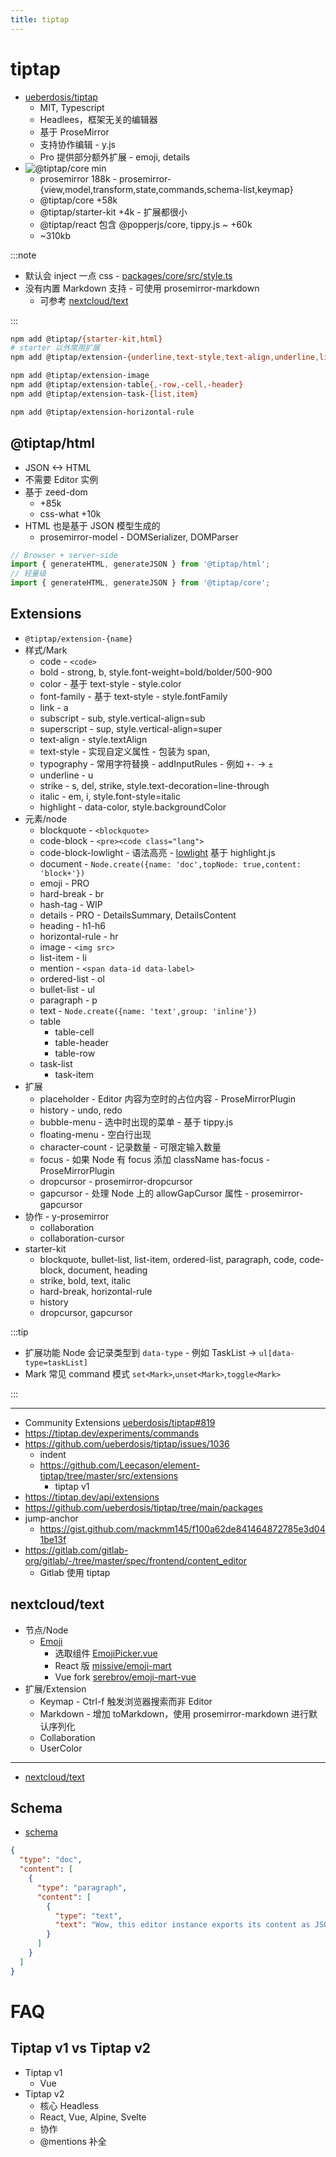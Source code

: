 ```yaml
---
title: tiptap
---
```


# tiptap

- [ueberdosis/tiptap](https://github.com/ueberdosis/tiptap)
  - MIT, Typescript
  - Headlees，框架无关的编辑器
  - 基于 ProseMirror
  - 支持协作编辑 - y.js
  - Pro 提供部分额外扩展 - emoji, details
- ![@tiptap/core min](https://badgen.net/bundlephobia/min/@tiptap/core?label=@tiptap/core%20min)
  - prosemirror 188k - prosemirror-{view,model,transform,state,commands,schema-list,keymap}
  - @tiptap/core +58k
  - @tiptap/starter-kit +4k - 扩展都很小
  - @tiptap/react 包含 @popperjs/core, tippy.js ~ +60k
  - ~310kb

:::note

- 默认会 inject 一点 css - [packages/core/src/style.ts](https://github.com/ueberdosis/tiptap/blob/main/packages/core/src/style.ts)
- 没有内置 Markdown 支持 - 可使用 prosemirror-markdown
  - 可参考 [nextcloud/text](https://github.com/nextcloud/text)

:::

```bash
npm add @tiptap/{starter-kit,html}
# starter 以外常用扩展
npm add @tiptap/extension-{underline,text-style,text-align,underline,link,font-family,color,character-count}

npm add @tiptap/extension-image
npm add @tiptap/extension-table{,-row,-cell,-header}
npm add @tiptap/extension-task-{list,item}

npm add @tiptap/extension-horizontal-rule
```

## @tiptap/html

- JSON <-> HTML
- 不需要 Editor 实例
- 基于 zeed-dom
  - +85k
  - css-what +10k
- HTML 也是基于 JSON 模型生成的
  - prosemirror-model - DOMSerializer, DOMParser

```ts
// Browser + server-side
import { generateHTML, generateJSON } from '@tiptap/html';
// 轻量级
import { generateHTML, generateJSON } from '@tiptap/core';
```

## Extensions

- `@tiptap/extension-{name}`
- 样式/Mark
  - code - `<code>`
  - bold - strong, b, style.font-weight=bold/bolder/500-900
  - color - 基于 text-style - style.color
  - font-family - 基于 text-style - style.fontFamily
  - link - a
  - subscript - sub, style.vertical-align=sub
  - superscript - sup, style.vertical-align=super
  - text-align - style.textAlign
  - text-style - 实现自定义属性 - 包装为 span,
  - typography - 常用字符替换 - addInputRules - 例如 `+-` -> `±`
  - underline - u
  - strike - s, del, strike, style.text-decoration=line-through
  - italic - em, i, style.font-style=italic
  - highlight - data-color, style.backgroundColor
- 元素/node
  - blockquote - `<blockquote>`
  - code-block - `<pre><code class="lang">`
  - code-block-lowlight - 语法高亮 - [lowlight] 基于 highlight.js
  - document - `Node.create({name: 'doc',topNode: true,content: 'block+'})`
  - emoji - PRO
  - hard-break - br
  - hash-tag - WIP
  - details - PRO - DetailsSummary, DetailsContent
  - heading - h1-h6
  - horizontal-rule - hr
  - image - `<img src>`
  - list-item - li
  - mention - `<span data-id data-label>`
  - ordered-list - ol
  - bullet-list - ul
  - paragraph - p
  - text - `Node.create({name: 'text',group: 'inline'})`
  - table
    - table-cell
    - table-header
    - table-row
  - task-list
    - task-item
- 扩展
  - placeholder - Editor 内容为空时的占位内容 - ProseMirrorPlugin
  - history - undo, redo
  - bubble-menu - 选中时出现的菜单 - 基于 tippy.js
  - floating-menu - 空白行出现
  - character-count - 记录数量 - 可限定输入数量
  - focus - 如果 Node 有 focus 添加 className has-focus - ProseMirrorPlugin
  - dropcursor - prosemirror-dropcursor
  - gapcursor - 处理 Node 上的 allowGapCursor 属性 - prosemirror-gapcursor
- 协作 - y-prosemirror
  - collaboration
  - collaboration-cursor
- starter-kit
  - blockquote, bullet-list, list-item, ordered-list, paragraph, code, code-block, document, heading
  - strike, bold, text, italic
  - hard-break, horizontal-rule
  - history
  - dropcursor, gapcursor

[lowlight]: https://github.com/wooorm/lowlight

:::tip

- 扩展功能 Node 会记录类型到 `data-type` - 例如 TaskList -> `ul[data-type=taskList]`
- Mark 常见 command 模式 `set<Mark>`,`unset<Mark>`,`toggle<Mark>`

:::

---

- Community Extensions [ueberdosis/tiptap#819](https://github.com/ueberdosis/tiptap/issues/819)
- https://tiptap.dev/experiments/commands
- https://github.com/ueberdosis/tiptap/issues/1036
  - indent
  - https://github.com/Leecason/element-tiptap/tree/master/src/extensions
    - tiptap v1
- https://tiptap.dev/api/extensions
- https://github.com/ueberdosis/tiptap/tree/main/packages
- jump-anchor
  - https://gist.github.com/mackmm145/f100a62de841464872785e3d041be13f
- https://gitlab.com/gitlab-org/gitlab/-/tree/master/spec/frontend/content_editor
  - Gitlab 使用 tiptap

## nextcloud/text

- 节点/Node
  - [Emoji](https://github.com/nextcloud/text/blob/master/src/extensions/Emoji.js)
    - 选取组件 [EmojiPicker.vue](https://github.com/nextcloud/nextcloud-vue/blob/master/src/components/EmojiPicker/EmojiPicker.vue)
    - React 版 [missive/emoji-mart](https://github.com/missive/emoji-mart)
    - Vue fork [serebrov/emoji-mart-vue](https://github.com/serebrov/emoji-mart-vue)
- 扩展/Extension
  - Keymap - Ctrl-f 触发浏览器搜索而非 Editor
  - Markdown - 增加 toMarkdown，使用 prosemirror-markdown 进行默认序列化
  - Collaboration
  - UserColor

---

- [nextcloud/text](https://github.com/nextcloud/text)

## Schema

- [schema](https://tiptap.dev/api/schema)

```json title="model.json"
{
  "type": "doc",
  "content": [
    {
      "type": "paragraph",
      "content": [
        {
          "type": "text",
          "text": "Wow, this editor instance exports its content as JSON."
        }
      ]
    }
  ]
}
```

# FAQ

## Tiptap v1 vs Tiptap v2

- Tiptap v1
  - Vue
- Tiptap v2
  - 核心 Headless
  - React, Vue, Alpine, Svelte
  - 协作
  - @mentions 补全
